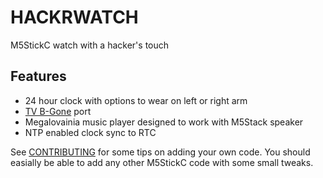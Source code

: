 # HACKRWATCH
M5StickC watch with a hacker's touch

## Features
* 24 hour clock with options to wear on left or right arm
* [TV B-Gone](http://www.righto.com/2010/11/improved-arduino-tv-b-gone.html) port
* Megalovainia music player designed to work with M5Stack speaker
* NTP enabled clock sync to RTC

See [CONTRIBUTING](CONTRIBUTING.md) for some tips on adding your own code. You should easially be able to add any other M5StickC code with some small tweaks.
